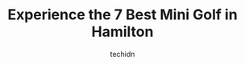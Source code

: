 ---
layout: ampstory
image: https://i0.wp.com/www.auto.or.id/wp-content/uploads/2023/06/kings-forest-golf-club-0-hamilton-1686323616.jpeg?resize=640,853
author: techidn
featured: false
description: Hamilton, Ontario, Canada is a haven for Mini Golf enthusiasts, boasting an impressive array of 7 top-notch establishments. Whether youre a seasoned connoisseur or simply curious to explore
title: Experience the 7 Best Mini Golf in Hamilton
cover:
   title: Experience the 7 Best Mini Golf in Hamilton
   subtitle: AUTO.OR.ID
   background: https://www.auto.or.id/wp-content/uploads/2023/06/kings-forest-golf-club-0-hamilton-1686323616.jpeg

pages: 
 - layout: thirds
   top: <h1>#1 Hamilton Indoor Go Karts</h1>
   bottom: "<p>Always a great time and well worth the wait.  Air hockey, Foosball, Pool table and arcade games while you wait take loonies.  Especially busy on weekends. Junior and Seni</p>"
   background: https://www.auto.or.id/wp-content/uploads/2023/06/kings-forest-golf-club-1-hamilton-1686323617.jpeg
   backgroundblur: true
 - layout: thirds
   top: <h1>#2 Dinosaur Adventure Golf</h1>
   bottom: "<p>4952 Clifton Hill, Niagara Falls, ON L2G 3N4, Canada</p>"
   background: https://www.auto.or.id/wp-content/uploads/2023/06/kings-forest-golf-club-2-hamilton-1686323618.jpeg
   cta:
      link: https://www.auto.or.id/experience-the-7-best-mini-golf-in-hamilton/
      text: Experience the 7 Best Mini Golf in Hamilton
 - layout: thirds
   top: <h1>#3 Oakville Putting Edge</h1>
   bottom: "<p>2085 Winston Park Dr, Oakville, ON L6H 6P5, Canada</p>"
   background: https://images.unsplash.com/photo-1639927664632-c080477d9fe5?ixlib=rb-4.0.3&ixid=MnwxMjA3fDB8MHxwaG90by1wYWdlfHx8fGVufDB8fHx8&auto=format&fit=crop&w=640&h=853&q=80
   cta:
      link: https://www.auto.or.id/experience-the-7-best-mini-golf-in-hamilton/
      text: Experience the 7 Best Mini Golf in Hamilton
 - layout: thirds
   top: <h1>#4 Wizards Golf</h1>
   bottom: "<p>4960 Clifton Hill, Niagara Falls, ON L2G 3N4, Canada</p>"
   background: https://images.unsplash.com/photo-1580654712603-eb43273aff33?ixlib=rb-4.0.3&ixid=MnwxMjA3fDB8MHxwaG90by1wYWdlfHx8fGVufDB8fHx8&auto=format&fit=crop&w=640&h=853&q=80
   cta:
      link: https://www.auto.or.id/experience-the-7-best-mini-golf-in-hamilton/
      text: Experience the 7 Best Mini Golf in Hamilton
 - layout: thirds
   top: <h1>#5 Kings Forest Golf Club</h1>
   bottom: "<p>100 Greenhill Ave, Hamilton, ON L8K 6M4, Canada</p>"
   background: https://images.unsplash.com/photo-1504215680853-026ed2a45def?ixlib=rb-4.0.3&ixid=MnwxMjA3fDB8MHxwaG90by1wYWdlfHx8fGVufDB8fHx8&auto=format&fit=crop&w=640&h=853&q=80
   cta:
      link: https://www.auto.or.id/experience-the-7-best-mini-golf-in-hamilton/
      text: Experience the 7 Best Mini Golf in Hamilton
 - layout: thirds
   top: <h1>#6 Rock Chapel Golf Centre</h1>
   bottom: "<p>167 ON-5, Dundas, ON L9H 5E2, Canada</p>"
   background: https://images.unsplash.com/photo-1596639410350-3b994b89e9b1?ixlib=rb-4.0.3&ixid=MnwxMjA3fDB8MHxwaG90by1wYWdlfHx8fGVufDB8fHx8&auto=format&fit=crop&w=640&h=853&q=80
   cta:
      link: https://www.auto.or.id/experience-the-7-best-mini-golf-in-hamilton/
      text: Experience the 7 Best Mini Golf in Hamilton
 - layout: thirds
   top: <h1>#7 Within Range Golf Centres Inc</h1>
   bottom: "<p>3050 Guelph Line, Burlington, ON L7P 0R3, Canada</p>"
   background: https://images.unsplash.com/photo-1529589438034-00c0e7a6452f?ixlib=rb-4.0.3&ixid=MnwxMjA3fDB8MHxwaG90by1wYWdlfHx8fGVufDB8fHx8&auto=format&fit=crop&w=640&h=853&q=80
   cta:
      link: https://www.auto.or.id/experience-the-7-best-mini-golf-in-hamilton/
      text: Experience the 7 Best Mini Golf in Hamilton
 - layout: thirds
   middle: Continue reading...
   background: https://images.unsplash.com/photo-1636325780109-2d154603a3a7?ixlib=rb-4.0.3&ixid=MnwxMjA3fDB8MHxwaG90by1wYWdlfHx8fGVufDB8fHx8&auto=format&fit=crop&w=640&h=853&q=80
   cta:
      link: https://www.auto.or.id/experience-the-7-best-mini-golf-in-hamilton/
      text: Experience the 7 Best Mini Golf in Hamilton

---